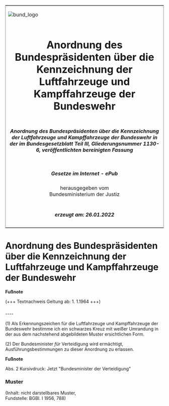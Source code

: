 <span id="DECKBLATT.html"></span>

<table border="0" frame="border" width="100%">

<tr valign="top">

<td align="left">

![bund\_logo](BfJ_2021_Web_de_de.gif)

</td>

<td align="right">

 

</td>

</tr>

<tr align="center" valign="middle">

<td colspan="2">

# Anordnung des Bundespräsidenten über die Kennzeichnung der Luftfahrzeuge und Kampffahrzeuge der Bundeswehr

</td>

</tr>

<tr align="center" valign="middle">

<td colspan="2">

##### Anordnung des Bundespräsidenten über die Kennzeichnung der Luftfahrzeuge und Kampffahrzeuge der Bundeswehr in der im Bundesgesetzblatt Teil III, Gliederungsnummer 1130-6, veröffentlichten bereinigten Fassung

</td>

</tr>

<tr align="center" valign="middle">

<td colspan="2">

  
  

##### Gesetze im Internet - ePub  
  
herausgegeben vom  
Bundesministerium der Justiz

</td>

</tr>

<tr align="center" valign="bottom">

<td colspan="2">

  
  

##### erzeugt am: 26.01.2022

</td>

</tr>

</table>

<span id="BJNR007880956.html"></span>

# Anordnung des Bundespräsidenten über die Kennzeichnung der Luftfahrzeuge und Kampffahrzeuge der Bundeswehr

<div>

  
**Fußnote**

<div class="jnhtml">

<div>

<div class="jurAbsatz">

(+++ Textnachweis Geltung ab: 1. 1.1964 +++)

</div>

</div>

</div>

</div>

<span id="BJNR007880956BJNE000100304.html"></span>

###   
\----

<div>

<div class="jnhtml">

<div>

<div class="jurAbsatz">

(1) Als Erkennungszeichen für die Luftfahrzeuge und Kampffahrzeuge der
Bundeswehr bestimme ich ein schwarzes Kreuz mit weißer Umrandung in der
aus dem nachstehend abgebildeten Muster ersichtlichen Form.

</div>

<div class="jurAbsatz">

(2) Der Bundesminister <span style="font-style:italic;">für</span>
Verteidigung wird ermächtigt, Ausführungsbestimmungen zu dieser
Anordnung zu erlassen.

</div>

</div>

</div>

</div>

<div>

  
**Fußnote**

<div class="jnhtml">

<div>

<div class="jurAbsatz">

Abs. 2 Kursivdruck: Jetzt "Bundesminister der Verteidigung"

</div>

</div>

</div>

</div>

<span id="BJNR007880956BJNE000200304.html"></span>

### Muster  

<div>

<div class="jnhtml">

<div>

<div class="jurAbsatz">

<div class="kommentar_Fundstelle">

(Inhalt: nicht darstellbares Muster,  
Fundstelle: BGBl. I 1956, 788)

</div>

</div>

</div>

</div>

</div>
